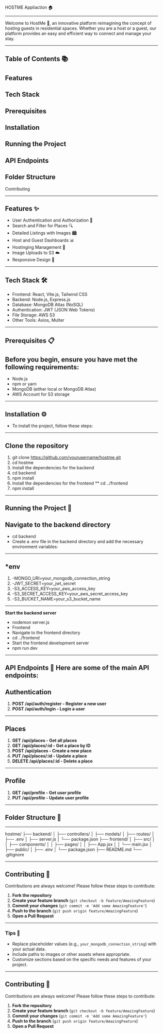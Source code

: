HOSTME Appliaction 🏠

---
Welcome to HostMe 🌟, an innovative platform reimagining the concept of hosting guests in residential spaces. Whether you are a host or a guest, our platform provides an easy and efficient way to connect and manage your stay.

---

Table of Contents 📚
---
Features
---
Tech Stack
---
Prerequisites
---
Installation
---
Running the Project
---
API Endpoints
---
Folder Structure
---
Contributing


---
Features ✨
---
- User Authentication and Authorization 🔐
- Search and Filter for Places 🔍
- Detailed Listings with Images 🏙️
- Host and Guest Dashboards 📊
- Hostinging Management 📅
- Image Uploads to S3 ☁️
- Responsive Design 📱

---
Tech Stack 🛠️
---
- Frontend: React, Vite.js, Tailwind CSS
- Backend: Node.js, Express.js
- Database: MongoDB Atlas (NoSQL)
- Authentication: JWT (JSON Web Tokens)
- File Storage: AWS S3
- Other Tools: Axios, Multer

---
Prerequisites 📋
---
Before you begin, ensure you have met the following requirements:
---
- Node.js
- npm or yarn
- MongoDB (either local or MongoDB Atlas)
- AWS Account for S3 storage
---

Installation ⚙️
---
- To install the project, follow these steps:
---
**Clone the repository**
---
1. git clone https://github.com/yourusername/hostme.git
2. cd hostme
3. Install the dependencies for the backend
4. cd backend
5. npm install
6. Install the dependencies for the frontend
** cd ../frontend
1. npm install
---

Running the Project 🚀
---
**Navigate to the backend directory**
---
- cd backend
- Create a .env file in the backend directory and add the necessary environment variables:
---
*env
---
1. -MONGO_URI=your_mongodb_connection_string
2. -JWT_SECRET=your_jwt_secret
3. -S3_ACCESS_KEY=your_aws_access_key
4. -S3_SECRET_ACCESS_KEY=your_aws_secret_access_key
5. -S3_BUCKET_NAME=your_s3_bucket_name

---
**Start the backend server**
- nodemon server.js
- Frontend
- Navigate to the frontend directory
- cd ../frontend
- Start the frontend development server
- npm run dev
---
API Endpoints 📡
Here are some of the main API endpoints:
---
Authentication
---
1. **POST /api/auth/register - Register a new user**
2. **POST /api/auth/login - Login a user**
---
Places
---
1. **GET /api/places - Get all places**
2. **GET /api/places/:id - Get a place by ID**
3. **POST /api/places - Create a new place**
4. **PUT /api/places/:id - Update a place**
5. **DELETE /api/places/:id - Delete a place**
---
Profile
---
1. **GET /api/profile - Get user profile**
2. **PUT /api/profile - Update user profile**

---

## Folder Structure 📂
---

hostme/
├── backend/
│   ├── controllers/
│   ├── models/
│   ├── routes/
│   ├── .env
│   ├── server.js
│   └── package.json
├── frontend/
│   ├── src/
│   │   ├── components/
│   │   ├── pages/
│   │   ├── App.jsx
│   │   └── main.jsx
│   ├── public/
│   ├── .env
│   └── package.json
├── README.md
└── .gitignore


---

## Contributing 🤝

Contributions are always welcome! Please follow these steps to contribute:

1. **Fork the repository**
2. **Create your feature branch** (`git checkout -b feature/AmazingFeature`)
3. **Commit your changes** (`git commit -m 'Add some AmazingFeature'`)
4. **Push to the branch** (`git push origin feature/AmazingFeature`)
5. **Open a Pull Request**

---


### Tips 🌟

- Replace placeholder values (e.g., `your_mongodb_connection_string`) with your actual data.
- Include paths to images or other assets where appropriate.
- Customize sections based on the specific needs and features of your project.

---


## Contributing 🤝

Contributions are always welcome! Please follow these steps to contribute:

1. **Fork the repository**
2. **Create your feature branch** (`git checkout -b feature/AmazingFeature`)
3. **Commit your changes** (`git commit -m 'Add some AmazingFeature'`)
4. **Push to the branch** (`git push origin feature/AmazingFeature`)
5. **Open a Pull Request**
